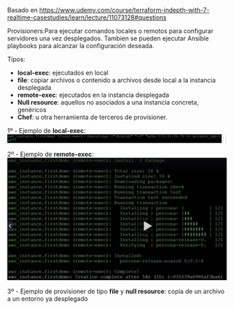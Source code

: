 Basado en https://www.udemy.com/course/terraform-indepth-with-7-realtime-casestudies/learn/lecture/11073128#questions

Provisioners:Para ejecutar comandos locales o remotos para configurar servidores una vez desplegados. Tambien se pueden ejecutar Ansible playbooks para alcanzar la configuración deseada.

Tipos:
- <b>local-exec</b>: ejecutados en local
- <b>file</b>: copiar archivos o contenido a archivos desde local a la instancia desplegada
- <b>remote-exec</b>: ejecutados en la instancia desplegada
- <b>Null resource</b>: aquellos no asociados a una instancia concreta, genéricos
- <b>Chef</b>: u otra herramienta de terceros de provisioner.

1º - Ejemplo de <b>local-exec</b>:<br>
<img src="ejemplo_local-exec.JPG" width="600">

2º - Ejemplo de <b>remote-exec</b>:<br>
<img src="ejemplo_remote-exec.JPG" width="600">

3º - Ejemplo de provisioner de tipo <b>file</b> y <b>null resource</b>: copia de un archivo a un entorno ya desplegado
